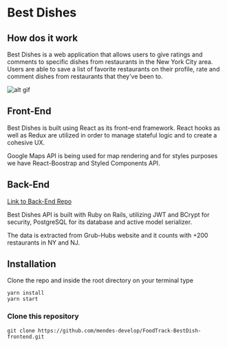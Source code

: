 # Best Dishes
## How dos it work
Best Dishes is a web application that allows users to give ratings and comments to specific dishes from restaurants in the New York City area. Users are able to save a list of favorite restaurants on their profile, rate and comment dishes from restaurants that they’ve been to.

   ![alt gif](https://github.com/mendes-develop/FoodTrack-BestDish-frontend/blob/master/public/out.gif)


## Front-End
Best Dishes is built using React as its front-end framework.
React hooks as well as Redux are utilized in order to manage stateful logic and to create a cohesive UX.

Google Maps API is being used for map rendering and for styles purposes we have React-Boostrap and Styled Components API.

## Back-End
[Link to Back-End Repo](https://github.com/mendes-develop/FoodTrack-BestDish-api)

Best Dishes API is built with Ruby on Rails, utilizing JWT and BCrypt for security, PostgreSQL for its database and active model serializer.

The data is extracted from Grub-Hubs website and it counts with +200 restaurants in NY and NJ.

## Installation
Clone the repo and inside the root directory on your terminal type
```
yarn install
yarn start
```

### Clone this repository
```
git clone https://github.com/mendes-develop/FoodTrack-BestDish-frontend.git

```

